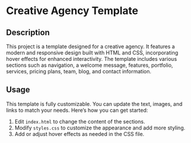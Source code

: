 # Creative Agency Template

## Description
This project is a template designed for a creative agency. It features a modern and responsive design built with HTML and CSS, incorporating hover effects for enhanced interactivity. The template includes various sections such as navigation, a welcome message, features, portfolio, services, pricing plans, team, blog, and contact information.


## Usage
This template is fully customizable. You can update the text, images, and links to match your needs. Here’s how you can get started:
1. Edit `index.html` to change the content of the sections.
2. Modify `styles.css` to customize the appearance and add more styling.
3. Add or adjust hover effects as needed in the CSS file.
